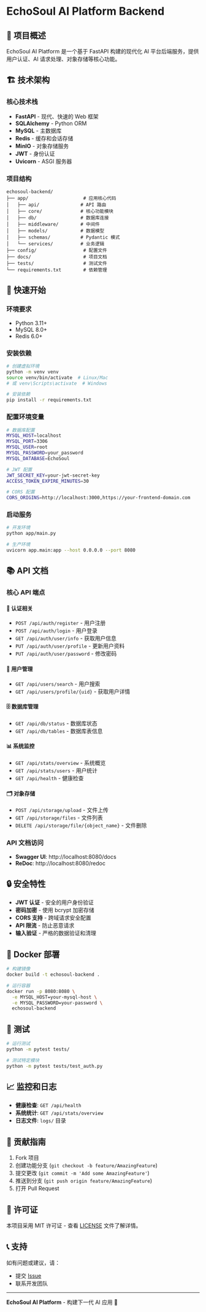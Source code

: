 # EchoSoul AI Platform Backend

## 🚀 项目概述

EchoSoul AI Platform 是一个基于 FastAPI 构建的现代化 AI 平台后端服务，提供用户认证、AI 请求处理、对象存储等核心功能。

## 🏗️ 技术架构

### 核心技术栈
- **FastAPI** - 现代、快速的 Web 框架
- **SQLAlchemy** - Python ORM
- **MySQL** - 主数据库
- **Redis** - 缓存和会话存储
- **MinIO** - 对象存储服务
- **JWT** - 身份认证
- **Uvicorn** - ASGI 服务器

### 项目结构
```
echosoul-backend/
├── app/                    # 应用核心代码
│   ├── api/               # API 路由
│   ├── core/              # 核心功能模块
│   ├── db/                # 数据库连接
│   ├── middleware/        # 中间件
│   ├── models/            # 数据模型
│   ├── schemas/           # Pydantic 模式
│   └── services/          # 业务逻辑
├── config/                 # 配置文件
├── docs/                   # 项目文档
├── tests/                  # 测试文件
└── requirements.txt        # 依赖管理
```

## 🔧 快速开始

### 环境要求
- Python 3.11+
- MySQL 8.0+
- Redis 6.0+

### 安装依赖
```bash
# 创建虚拟环境
python -m venv venv
source venv/bin/activate  # Linux/Mac
# 或 venv\Scripts\activate  # Windows

# 安装依赖
pip install -r requirements.txt
```

### 配置环境变量
```bash
# 数据库配置
MYSQL_HOST=localhost
MYSQL_PORT=3306
MYSQL_USER=root
MYSQL_PASSWORD=your_password
MYSQL_DATABASE=EchoSoul

# JWT 配置
JWT_SECRET_KEY=your-jwt-secret-key
ACCESS_TOKEN_EXPIRE_MINUTES=30

# CORS 配置
CORS_ORIGINS=http://localhost:3000,https://your-frontend-domain.com
```

### 启动服务
```bash
# 开发环境
python app/main.py

# 生产环境
uvicorn app.main:app --host 0.0.0.0 --port 8080
```

## 📚 API 文档

### 核心 API 端点

#### 🔐 认证相关
- `POST /api/auth/register` - 用户注册
- `POST /api/auth/login` - 用户登录
- `GET /api/auth/user/info` - 获取用户信息
- `PUT /api/auth/user/profile` - 更新用户资料
- `PUT /api/auth/user/password` - 修改密码

#### 👥 用户管理
- `GET /api/users/search` - 用户搜索
- `GET /api/users/profile/{uid}` - 获取用户详情

#### 🗄️ 数据库管理
- `GET /api/db/status` - 数据库状态
- `GET /api/db/tables` - 数据库表信息

#### 📊 系统监控
- `GET /api/stats/overview` - 系统概览
- `GET /api/stats/users` - 用户统计
- `GET /api/health` - 健康检查

#### 🗂️ 对象存储
- `POST /api/storage/upload` - 文件上传
- `GET /api/storage/files` - 文件列表
- `DELETE /api/storage/file/{object_name}` - 文件删除

### API 文档访问
- **Swagger UI**: http://localhost:8080/docs
- **ReDoc**: http://localhost:8080/redoc

## 🔒 安全特性

- **JWT 认证** - 安全的用户身份验证
- **密码加密** - 使用 bcrypt 加密存储
- **CORS 支持** - 跨域请求安全配置
- **API 限流** - 防止恶意请求
- **输入验证** - 严格的数据验证和清理

## 🐳 Docker 部署

```bash
# 构建镜像
docker build -t echosoul-backend .

# 运行容器
docker run -p 8080:8080 \
  -e MYSQL_HOST=your-mysql-host \
  -e MYSQL_PASSWORD=your-password \
  echosoul-backend
```

## 🧪 测试

```bash
# 运行测试
python -m pytest tests/

# 测试特定模块
python -m pytest tests/test_auth.py
```

## 📈 监控和日志

- **健康检查**: `GET /api/health`
- **系统统计**: `GET /api/stats/overview`
- **日志文件**: `logs/` 目录

## 🤝 贡献指南

1. Fork 项目
2. 创建功能分支 (`git checkout -b feature/AmazingFeature`)
3. 提交更改 (`git commit -m 'Add some AmazingFeature'`)
4. 推送到分支 (`git push origin feature/AmazingFeature`)
5. 打开 Pull Request

## 📄 许可证

本项目采用 MIT 许可证 - 查看 [LICENSE](LICENSE) 文件了解详情。

## 📞 支持

如有问题或建议，请：
- 提交 [Issue](https://github.com/your-repo/issues)
- 联系开发团队

---

**EchoSoul AI Platform** - 构建下一代 AI 应用 🚀
